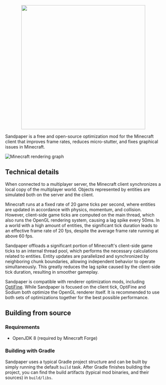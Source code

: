 <div align="center">
	<img width="400" src="sandpaper.svg">
</div>

Sandpaper is a free and open-source optimization mod for the Minecraft client that improves frame rates, reduces micro-stutter, and fixes graphical issues in Minecraft.

![Minecraft rendering graph](graph.png)

## Technical details

When connected to a multiplayer server, the Minecraft client synchronizes a local copy of the multiplayer world. Objects represented by entities are simulated both on the server and the client.

Minecraft runs at a fixed rate of 20 game ticks per second, where entities are updated in accordance with physics, momentum, and collision. However, client-side game ticks are computed on the main thread, which also runs the OpenGL rendering system, causing a lag spike every 50ms. In a world with a high amount of entities, the significant tick duration leads to an effective frame rate of 20 fps, despite the average frame rate running at above 60 fps. 

Sandpaper offloads a significant portion of Minecraft's client-side game ticks to an internal thread pool, which performs the necessary calculations related to entities. Entity updates are parallelized and synchronized by neighboring chunk boundaries, allowing independent behavior to operate simultaneously. This greatly reduces the lag spike caused by the client-side tick duration, resulting in smoother gameplay.

Sandpaper is compatible with renderer optimization mods, including [OptiFine](https://optifine.net/home). While Sandpaper is focused on the client tick, OptiFine and Sodium both optimize the OpenGL renderer itself. It is recommended to use both sets of optimizations together for the best possible performance.

## Building from source

### Requirements

- OpenJDK 8 (required by Minecraft Forge)

### Building with Gradle

Sandpaper uses a typical Gradle project structure and can be built by simply running the default `build` task. After Gradle finishes building the project, you can find the build artifacts (typical mod binaries, and their sources) in `build/libs`.
